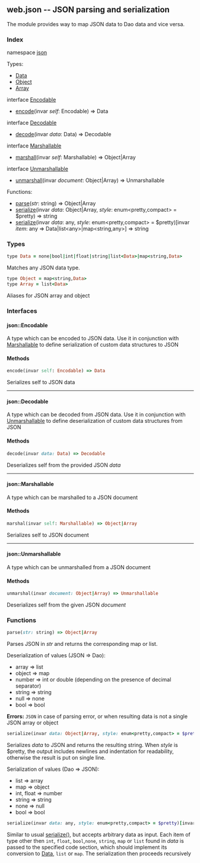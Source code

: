## web.json -- JSON parsing and serialization

The module provides way to map JSON data to Dao data and vice versa.

### Index
namespace [json](#json)

Types:
- [Data](#data)
- [Object](#othertypes)
- [Array](#othertypes)

interface [Encodable](#encodable)
- [encode](#encode)(invar _self_: Encodable) => Data

interface [Decodable](#decodable)
- [decode](#decode)(invar _data_: Data) => Decodable

interface [Marshallable](#marshallable)
- [marshall](#marshall)(invar _self_: Marshallable) => Object|Array

interface [Unmarshallable](#unmarshallable)
- [unmarshall](#unmarshall)(invar _document_: Object|Array) => Unmarshallable

Functions:
- [parse](#parse)(_str_: string) => Object|Array
- [serialize](#serialize1)(invar _data_: Object|Array, _style_: enum&lt;pretty,compact&gt; = $pretty) => string
- [serialize](#serialize2)(invar _data_: any, _style_: enum&lt;pretty,compact&gt; = $pretty)[invar _item_: any => Data|list&lt;any&gt;|map&lt;string,any&gt;] => string

<a name="json"></a>
### Types
<a name="data"></a>
```ruby
type Data = none|bool|int|float|string|list<Data>|map<string,Data>
```
Matches any JSON data type.
<a name="othertypes"></a>
```ruby
type Object = map<string,Data>
type Array = list<Data>
```
Aliases for JSON array and object
### Interfaces
#### <a name="encodable">json::Encodable</a>
A type which can be encoded to JSON data. Use it in conjunction with [Marshallable](#marshallable) to define serialization of custom data structures to JSON
#### Methods
```ruby
encode(invar self: Encodable) => Data
```
Serializes self to JSON data

-----
#### <a name="decodable">json::Decodable</a>
A type which can be decoded from JSON data. Use it in conjunction with [Unmarshallable](#unmarshallable) to define deserialization of custom data structures from JSON
#### Methods
```ruby
decode(invar data: Data) => Decodable
```
Deserializes self from the provided JSON *data*

-----
#### <a name="marshallable">json::Marshallable</a>
A type which can be marshalled to a JSON document
#### Methods
```ruby
marshal(invar self: Marshallable) => Object|Array
```
Serializes self to JSON document

-----
#### <a name="unmarshallable">json::Unmarshallable</a>
A type which can be unmarshalled from a JSON document
#### Methods
```ruby
unmarshal(invar document: Object|Array) => Unmarshallable
```
Deserializes self from the given JSON *document*
### Functions
<a name="parse"></a>
```ruby
parse(str: string) => Object|Array
```
Parses JSON in *str* and returns the corresponding map or list.

Deserialization of values (JSON => Dao):
- array  => list
- object => map
- number => int or double (depending on the presence of decimal separator)
- string => string
- null   => none
- bool   => bool

**Errors:** `JSON` in case of parsing error, or when resulting data is not a single JSON array or object
<a name="serialize1"></a>
```ruby
serialize(invar data: Object|Array, style: enum<pretty,compact> = $pretty) => string
```
Serializes *data* to JSON and returns the resulting string. When *style* is $pretty, the output includes newlines and indentation for readability, otherwise
the result is put on single line.

Serialization of values (Dao => JSON):
- list => array
- map  => object
- int, float => number
- string => string
- none => null
- bool => bool
<a name="serialize2"></a>
```ruby
serialize(invar data: any, style: enum<pretty,compact> = $pretty)[invar item: any => Data|list<any>|map<string,any>] => string
```
Similar to usual [serialize()](#serialize1), but accepts arbitrary data as input. Each item of type other then `int`, `float`, `bool`,`none`, `string`, `map` or `list`
found in *data* is passed to the specified code section, which should implement its conversion to [Data](#data), `list` or `map`. The serialization then proceeds recursively

